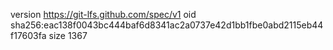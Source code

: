 version https://git-lfs.github.com/spec/v1
oid sha256:eac138f0043bc444baf6d8341ac2a0737e42d1bb1fbe0abd2115eb44f17603fa
size 1367
